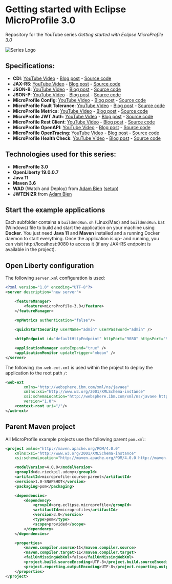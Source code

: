 # Getting started with Eclipse MicroProfile 3.0 

Repository for the YouTube series *Getting started with Eclipse MicroProfile 3.0*

![](https://rieckpil.de/wp-content/uploads/2019/08/eclipseMicroProfileGettingStartedYouTubeSeriesLogo.png "Series Logo")

## Specifications:

* **CDI**: [YouTube Video]() - [Blog post]() - [Source code](https://github.com/rieckpil/getting-started-with-eclipse-microprofile/tree/master/cdi)
* **JAX-RS**: [YouTube Video]() - [Blog post]() - [Source code](https://github.com/rieckpil/getting-started-with-eclipse-microprofile/tree/master/jax-rs)
* **JSON-B**: [YouTube Video]() - [Blog post]() - [Source code](https://github.com/rieckpil/getting-started-with-eclipse-microprofile/tree/master/json-b)
* **JSON-P**: [YouTube Video]() - [Blog post]() - [Source code](https://github.com/rieckpil/getting-started-with-eclipse-microprofile/tree/master/json-p)
* **MicroProfile Config**: [YouTube Video]() - [Blog post]() - [Source code](https://github.com/rieckpil/getting-started-with-eclipse-microprofile/tree/master/microprofile-config)
* **MicroProfile Fault Tolerance**: [YouTube Video]() - [Blog post]() - [Source code](https://github.com/rieckpil/getting-started-with-eclipse-microprofile/tree/master/microprofile-fault-tolerance)
* **MicroProfile Metrics**: [YouTube Video]() - [Blog post]() - [Source code](https://github.com/rieckpil/getting-started-with-eclipse-microprofile/tree/master/microprofile-metrics)
* **MicroProfile JWT Auth**: [YouTube Video]() - [Blog post]() - [Source code](https://github.com/rieckpil/getting-started-with-eclipse-microprofile/tree/master/microprofile-jwt-auth)
* **MicroProfile Rest Client**: [YouTube Video]() - [Blog post]() - [Source code](https://github.com/rieckpil/getting-started-with-eclipse-microprofile/tree/master/microprofile-rest-client)
* **MicroProfile OpenAPI**: [YouTube Video]() - [Blog post]() - [Source code](https://github.com/rieckpil/getting-started-with-eclipse-microprofile/tree/master/microprofile-open-api)
* **MicroProfile OpenTracing**: [YouTube Video]() - [Blog post]() - [Source code](https://github.com/rieckpil/getting-started-with-eclipse-microprofile/tree/master/microprofile-open-tracing)
* **MicroProfile Health Check**: [YouTube Video]() - [Blog post]() - [Source code](https://github.com/rieckpil/getting-started-with-eclipse-microprofile/tree/master/microprofile-health)

## Technologies used for this series:

* **MicroProfile 3.0**
* **OpenLiberty 19.0.0.7**
* **Java 11**
* **Maven 3.6**
* **WAD** (Watch and Deploy) from [Adam Bien](https://wad.sh/) ([setup](https://rieckpil.de/review-improved-java-jakarta-ee-productivity-with-adam-biens-wad-watch-and-deploy/))
* **JWTENIZR** from [Adam Bien](http://jwtenizr.sh/)

## Start the example applications 

Each subfolder contains a `buildAndRun.sh` (Linux/Mac) and `buildAndRun.bat` (Windows) file to build and start the application on your machine using **Docker**. You just need **Java 11** and **Maven** installed and a running Docker daemon to start everything. Once the application is up- and running, you can visit http://localhost:9080 to access it (if any JAX-RS endpoint is available in the project).

## Open Liberty configuration

The following `server.xml` configuration is used:

```xml
<?xml version="1.0" encoding="UTF-8"?>
<server description="new server">

    <featureManager>
        <feature>microProfile-3.0</feature>
    </featureManager>
    
    <mpMetrics authentication="false"/>

    <quickStartSecurity userName="admin" userPassword="admin" />

    <httpEndpoint id="defaultHttpEndpoint" httpPort="9080" httpsPort="9443" />

    <applicationManager autoExpand="true" />
    <applicationMonitor updateTrigger="mbean" />
</server>
```

The following `ibm-web-ext.xml` is used within the project to deploy the application to the root path `/`:

```xml
<web-ext
        xmlns="http://websphere.ibm.com/xml/ns/javaee"
        xmlns:xsi="http://www.w3.org/2001/XMLSchema-instance"
        xsi:schemaLocation="http://websphere.ibm.com/xml/ns/javaee http://websphere.ibm.com/xml/ns/javaee/ibm-web-ext_1_0.xsd"
        version="1.0">
    <context-root uri="/"/>
</web-ext>
```

## Parent Maven project

All MicroProfile example projects use the following parent `pom.xml`:

```xml
<project xmlns="http://maven.apache.org/POM/4.0.0"
	xmlns:xsi="http://www.w3.org/2001/XMLSchema-instance"
	xsi:schemaLocation="http://maven.apache.org/POM/4.0.0 http://maven.apache.org/xsd/maven-4.0.0.xsd">

	<modelVersion>4.0.0</modelVersion>
	<groupId>de.rieckpil.udemy</groupId>
	<artifactId>microprofile-course-parent</artifactId>
	<version>1.0-SNAPSHOT</version>
	<packaging>pom</packaging>

	<dependencies>
		<dependency>
			<groupId>org.eclipse.microprofile</groupId>
			<artifactId>microprofile</artifactId>
			<version>3.0</version>
			<type>pom</type>
			<scope>provided</scope>
		</dependency>
	</dependencies>

	<properties>
		<maven.compiler.source>11</maven.compiler.source>
		<maven.compiler.target>11</maven.compiler.target>
		<failOnMissingWebXml>false</failOnMissingWebXml>
		<project.build.sourceEncoding>UTF-8</project.build.sourceEncoding>
		<project.reporting.outputEncoding>UTF-8</project.reporting.outputEncoding>
	</properties>
</project>
```
